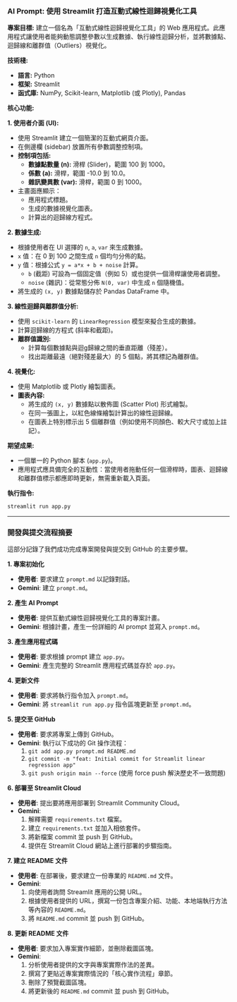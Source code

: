 ### AI Prompt: 使用 Streamlit 打造互動式線性迴歸視覺化工具

**專案目標:**
建立一個名為「互動式線性迴歸視覺化工具」的 Web 應用程式。此應用程式讓使用者能夠動態調整參數以生成數據、執行線性迴歸分析，並將數據點、迴歸線和離群值（Outliers）視覺化。

**技術棧:**
- **語言:** Python
- **框架:** Streamlit
- **函式庫:** NumPy, Scikit-learn, Matplotlib (或 Plotly), Pandas

**核心功能:**

**1. 使用者介面 (UI):**
- 使用 Streamlit 建立一個簡潔的互動式網頁介面。
- 在側邊欄 (sidebar) 放置所有參數調整控制項。
- **控制項包括:**
    - **數據點數量 (n):** 滑桿 (Slider)，範圍 100 到 1000。
    - **係數 (a):** 滑桿，範圍 -10.0 到 10.0。
    - **雜訊變異數 (var):** 滑桿，範圍 0 到 1000。
- 主畫面應顯示：
    - 應用程式標題。
    - 生成的數據視覺化圖表。
    - 計算出的迴歸線方程式。

**2. 數據生成:**
- 根據使用者在 UI 選擇的 `n`, `a`, `var` 來生成數據。
- `x` 值：在 0 到 100 之間生成 `n` 個均勻分佈的點。
- `y` 值：根據公式 `y = a*x + b + noise` 計算。
    - `b` (截距) 可設為一個固定值（例如 5）或也提供一個滑桿讓使用者調整。
    - `noise` (雜訊)：從常態分佈 `N(0, var)` 中生成 `n` 個隨機值。
- 將生成的 `(x, y)` 數據點儲存於 Pandas DataFrame 中。

**3. 線性迴歸與離群值分析:**
- 使用 `scikit-learn` 的 `LinearRegression` 模型來擬合生成的數據。
- 計算迴歸線的方程式 (斜率和截距)。
- **離群值識別:**
    - 計算每個數據點與迴g歸線之間的垂直距離（殘差）。
    - 找出距離最遠（絕對殘差最大）的 5 個點，將其標記為離群值。

**4. 視覺化:**
- 使用 Matplotlib 或 Plotly 繪製圖表。
- **圖表內容:**
    - 將生成的 `(x, y)` 數據點以散佈圖 (Scatter Plot) 形式繪製。
    - 在同一張圖上，以紅色線條繪製計算出的線性迴歸線。
    - 在圖表上特別標示出 5 個離群值（例如使用不同顏色、較大尺寸或加上註記）。

**期望成果:**
- 一個單一的 Python 腳本 (`app.py`)。
- 應用程式應具備完全的互動性：當使用者拖動任何一個滑桿時，圖表、迴歸線和離群值標示都應即時更新，無需重新載入頁面。

**執行指令:**
```bash
streamlit run app.py
```

---

### 開發與提交流程摘要

這部分記錄了我們成功完成專案開發與提交到 GitHub 的主要步驟。

**1. 專案初始化**
- **使用者**: 要求建立 `prompt.md` 以記錄對話。
- **Gemini**: 建立 `prompt.md`。

**2. 產生 AI Prompt**
- **使用者**: 提供互動式線性迴歸視覺化工具的專案計畫。
- **Gemini**: 根據計畫，產生一份詳細的 AI prompt 並寫入 `prompt.md`。

**3. 產生應用程式碼**
- **使用者**: 要求根據 prompt 建立 `app.py`。
- **Gemini**: 產生完整的 Streamlit 應用程式碼並存於 `app.py`。

**4. 更新文件**
- **使用者**: 要求將執行指令加入 `prompt.md`。
- **Gemini**: 將 `streamlit run app.py` 指令區塊更新至 `prompt.md`。

**5. 提交至 GitHub**
- **使用者**: 要求將專案上傳到 GitHub。
- **Gemini**: 執行以下成功的 Git 操作流程：
    1. `git add app.py prompt.md README.md`
    2. `git commit -m "feat: Initial commit for Streamlit linear regression app"`
    3. `git push origin main --force` (使用 force push 解決歷史不一致問題)

**6. 部署至 Streamlit Cloud**
- **使用者**: 提出要將應用部署到 Streamlit Community Cloud。
- **Gemini**: 
    1. 解釋需要 `requirements.txt` 檔案。
    2. 建立 `requirements.txt` 並加入相依套件。
    3. 將新檔案 commit 並 push 到 GitHub。
    4. 提供在 Streamlit Cloud 網站上進行部署的步驟指南。

**7. 建立 README 文件**
- **使用者**: 在部署後，要求建立一份專業的 `README.md` 文件。
- **Gemini**: 
    1. 向使用者詢問 Streamlit 應用的公開 URL。
    2. 根據使用者提供的 URL，撰寫一份包含專案介紹、功能、本地端執行方法等內容的 `README.md`。
    3. 將 `README.md` commit 並 push 到 GitHub。

**8. 更新 README 文件**
- **使用者**: 要求加入專案實作細節，並刪除截圖區塊。
- **Gemini**: 
    1. 分析使用者提供的文字與專案實際作法的差異。
    2. 撰寫了更貼近專案實際情況的「核心實作流程」章節。
    3. 刪除了預覽截圖區塊。
    4. 將更新後的 `README.md` commit 並 push 到 GitHub。